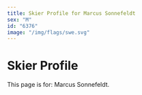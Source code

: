 ```yaml
---
title: Skier Profile for Marcus Sonnefeldt
sex: "M"
id: "6376"
image: "/img/flags/swe.svg" 
---
```


# Skier Profile

This page is for: Marcus Sonnefeldt.
    